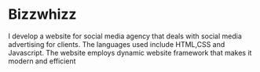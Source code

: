 # Bizzwhizz
I develop a website for social media agency that deals with social media advertising for clients.
The languages used include HTML,CSS and Javascript. The website employs dynamic website framework that makes it modern and efficient
